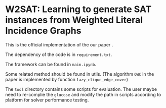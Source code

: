 # W2SAT: Learning to generate SAT instances from Weighted Literal Incidence Graphs

This is the official implementation of the our paper .

The dependency of the code is in ``requirement.txt``.

The framework can be found in ``main.ipynb``.

Some related method should be found in utils. (The algorithm ``OWC`` in the paper is implemented by function ``lazy_clique_edge_cover``)

The ``tool`` directory contains some scripts for evaluation. The user maybe need to re-complie the ``glucose`` and modify the path in scripts according to platform for solver performance testing.
